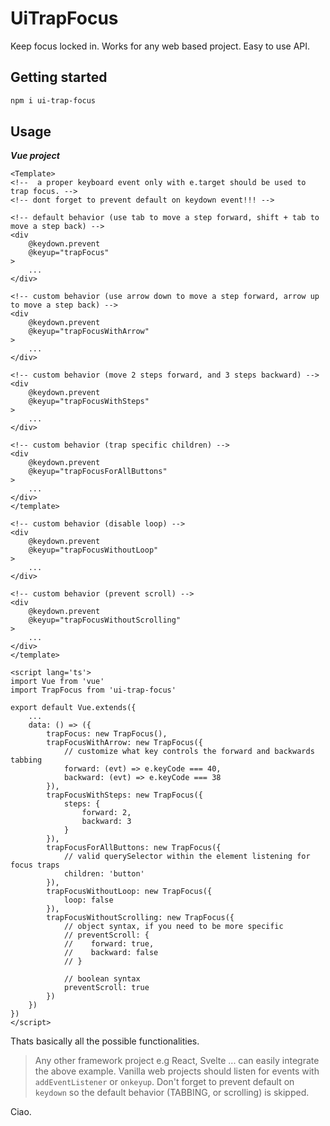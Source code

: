# UiTrapFocus

Keep focus locked in. Works for any web based project. Easy to use API.

## Getting started

```bash
npm i ui-trap-focus
```

## Usage

**_Vue project_**

```vue
<Template>
<!--  a proper keyboard event only with e.target should be used to trap focus. -->
<!-- dont forget to prevent default on keydown event!!! -->

<!-- default behavior (use tab to move a step forward, shift + tab to move a step back) -->
<div
    @keydown.prevent
    @keyup="trapFocus"
>
    ...
</div>

<!-- custom behavior (use arrow down to move a step forward, arrow up to move a step back) -->
<div
    @keydown.prevent
    @keyup="trapFocusWithArrow"
>
    ...
</div>

<!-- custom behavior (move 2 steps forward, and 3 steps backward) -->
<div
    @keydown.prevent
    @keyup="trapFocusWithSteps"
>
    ...
</div>

<!-- custom behavior (trap specific children) -->
<div
    @keydown.prevent
    @keyup="trapFocusForAllButtons"
>
    ...
</div>
</template>

<!-- custom behavior (disable loop) -->
<div
    @keydown.prevent
    @keyup="trapFocusWithoutLoop"
>
    ...
</div>

<!-- custom behavior (prevent scroll) -->
<div
    @keydown.prevent
    @keyup="trapFocusWithoutScrolling"
>
    ...
</div>
</template>

<script lang='ts'>
import Vue from 'vue'
import TrapFocus from 'ui-trap-focus'

export default Vue.extends({
    ...
    data: () => ({
        trapFocus: new TrapFocus(),
        trapFocusWithArrow: new TrapFocus({
            // customize what key controls the forward and backwards tabbing
            forward: (evt) => e.keyCode === 40,
            backward: (evt) => e.keyCode === 38
        }),
        trapFocusWithSteps: new TrapFocus({
            steps: {
                forward: 2,
                backward: 3
            }
        }),
        trapFocusForAllButtons: new TrapFocus({
            // valid querySelector within the element listening for focus traps
            children: 'button'
        }),
        trapFocusWithoutLoop: new TrapFocus({
            loop: false
        }),
        trapFocusWithoutScrolling: new TrapFocus({
            // object syntax, if you need to be more specific
            // preventScroll: {
            //    forward: true,
            //    backward: false
            // }

            // boolean syntax
            preventScroll: true
        })
    })
})
</script>
```

Thats basically all the possible functionalities.

> Any other framework project e.g React, Svelte ... can easily integrate the above example. Vanilla web projects should listen for events with `addEventListener` or `onkeyup`. Don't forget to prevent default on `keydown` so the default behavior (TABBING, or scrolling) is skipped.

Ciao.

